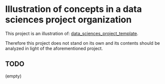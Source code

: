 # Illustration of concepts in a data sciences project organization

This project is an illustration of:
[data_sciences_project_template](https://github.com/fmv1992/data_sciences_project_template).

Therefore this project does not stand on its own and its contents should be
analyzed in light of the aforementioned project.

## TODO

(empty)
